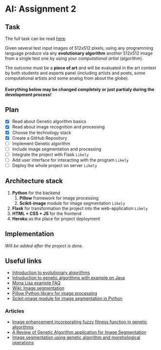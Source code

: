 # AI: Assignment 2

## Task

The full task can be read [here](https://drive.google.com/file/d/14jDA74WCqQtqo7bOKhc7F36Yj8gH7Ha7/view?usp=sharing).

Given several test input images of 512x512 pixels, using any programming language produce via any **evolutionary algorithm** another 512x512 image from a single test one by using your _computational artist_ (algorithm).

The outcome must be a **piece of art** and will be evaluated in the art contest by both students and experts panel (including artists and poets, some computational artists and some analog from about the globe).

#### **Everything below may be changed completely or just partialy during the development process!**

## Plan

- [x] Read about Genetic algorithm basics
- [x] Read about image recognition and processing
- [x] Choose the technology stack
- [x] Create a GitHub Repository
- [ ] Implement Genetic algorithm
- [ ] Include image segmentation and processing
- [ ] Integrate the project with Flask `Likely`
- [ ] Add user interface for interacting with the program `Likely`
- [ ] Deploy the whole project on server `Likely`

## Architecture stack

1. **Python** for the backend
    1. **Pillow** framework for image processing
    2. **Scikit-image** module for image segmentation `Likely`
2. **Flask** for transformation the project into the web-application `Likely`
3. **HTML + CSS + JS** for the frontend
4. **Heroku** as the place for project deployment

## Implementation

_Will be added after the project is done._

## Useful links

* [Introduction to evolutionary algorithms](https://towardsdatascience.com/introduction-to-evolutionary-algorithms-a8594b484ac)
* [Introduction to genetic algorithms with example on Java](https://towardsdatascience.com/introduction-to-genetic-algorithms-including-example-code-e396e98d8bf3)
* [Mona Lisa example FAQ](https://rogerjohansson.blog/2008/12/09/genetic-programming-mona-lisa-faq/)
* [Wiki: Image segmentation](https://en.wikipedia.org/wiki/Image_segmentation)
* [Pillow Python library for image processing](https://pillow.readthedocs.io/en/stable/)
* [Scikit-image module for image segmentation in Python](https://towardsdatascience.com/image-segmentation-using-pythons-scikit-image-module-533a61ecc980)

### Articles

* [Image enhancement incorporating fuzzy fitness function in genetic algorithms](https://www.isical.ac.in/~malay/Papers/Conf/FUZZIEEE_1993.pdf)
* [A Review of Genetic Algorithm application for Image Segmentation](https://pdfs.semanticscholar.org/4d99/dffc47a0c8a6d750e54f0207976ce30a3210.pdf)
* [Image segmentation using genetic algorithm and
morphological operations](https://lib.dr.iastate.edu/cgi/viewcontent.cgi?article=1262&context=rtd)
